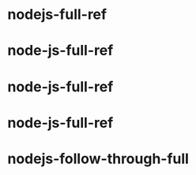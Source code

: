 # nodejs-full-ref
# node-js-full-ref
# node-js-full-ref
# node-js-full-ref
# nodejs-follow-through-full
